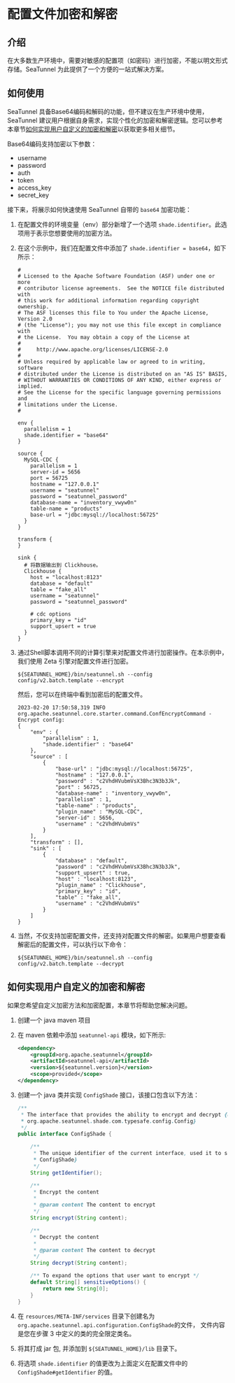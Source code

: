 # 配置文件加密和解密

## 介绍

在大多数生产环境中，需要对敏感的配置项（如密码）进行加密，不能以明文形式存储。SeaTunnel 为此提供了一个方便的一站式解决方案。

## 如何使用

SeaTunnel 具备Base64编码和解码的功能，但不建议在生产环境中使用，SeaTunnel 建议用户根据自身需求，实现个性化的加密和解密逻辑。您可以参考本章节[如何实现用户自定义的加密和解密](#如何实现用户自定义的加密和解密)以获取更多相关细节。

Base64编码支持加密以下参数：
- username
- password
- auth
- token
- access_key
- secret_key

接下来，将展示如何快速使用 SeaTunnel 自带的 `base64` 加密功能：

1. 在配置文件的环境变量（env）部分新增了一个选项 `shade.identifier`。此选项用于表示您想要使用的加密方法。
2. 在这个示例中，我们在配置文件中添加了 `shade.identifier = base64`，如下所示：

   ```hocon
   #
   # Licensed to the Apache Software Foundation (ASF) under one or more
   # contributor license agreements.  See the NOTICE file distributed with
   # this work for additional information regarding copyright ownership.
   # The ASF licenses this file to You under the Apache License, Version 2.0
   # (the "License"); you may not use this file except in compliance with
   # the License.  You may obtain a copy of the License at
   #
   #     http://www.apache.org/licenses/LICENSE-2.0
   #
   # Unless required by applicable law or agreed to in writing, software
   # distributed under the License is distributed on an "AS IS" BASIS,
   # WITHOUT WARRANTIES OR CONDITIONS OF ANY KIND, either express or implied.
   # See the License for the specific language governing permissions and
   # limitations under the License.
   #

   env {
     parallelism = 1
     shade.identifier = "base64"
   }

   source {
     MySQL-CDC {
       parallelism = 1
       server-id = 5656
       port = 56725
       hostname = "127.0.0.1"
       username = "seatunnel"
       password = "seatunnel_password"
       database-name = "inventory_vwyw0n"
       table-name = "products"
       base-url = "jdbc:mysql://localhost:56725"
     }
   }

   transform {
   }

   sink {
     # 将数据输出到 Clickhouse。
     Clickhouse {
       host = "localhost:8123"
       database = "default"
       table = "fake_all"
       username = "seatunnel"
       password = "seatunnel_password"

       # cdc options
       primary_key = "id"
       support_upsert = true
     }
   }
   ```
3. 通过Shell脚本调用不同的计算引擎来对配置文件进行加密操作。在本示例中，我们使用 Zeta 引擎对配置文件进行加密。

   ```shell
   ${SEATUNNEL_HOME}/bin/seatunnel.sh --config config/v2.batch.template --encrypt
   ```

   然后，您可以在终端中看到加密后的配置文件。

   ```log
   2023-02-20 17:50:58,319 INFO  org.apache.seatunnel.core.starter.command.ConfEncryptCommand - Encrypt config: 
   {
       "env" : {
           "parallelism" : 1,
           "shade.identifier" : "base64"
       },
       "source" : [
           {
               "base-url" : "jdbc:mysql://localhost:56725",
               "hostname" : "127.0.0.1",
               "password" : "c2VhdHVubmVsX3Bhc3N3b3Jk",
               "port" : 56725,
               "database-name" : "inventory_vwyw0n",
               "parallelism" : 1,
               "table-name" : "products",
               "plugin_name" : "MySQL-CDC",
               "server-id" : 5656,
               "username" : "c2VhdHVubmVs"
           }
       ],
       "transform" : [],
       "sink" : [
           {
               "database" : "default",
               "password" : "c2VhdHVubmVsX3Bhc3N3b3Jk",
               "support_upsert" : true,
               "host" : "localhost:8123",
               "plugin_name" : "Clickhouse",
               "primary_key" : "id",
               "table" : "fake_all",
               "username" : "c2VhdHVubmVs"
           }
       ]
   }
   ```
4. 当然，不仅支持加密配置文件，还支持对配置文件的解密。如果用户想要查看解密后的配置文件，可以执行以下命令：

   ```shell
   ${SEATUNNEL_HOME}/bin/seatunnel.sh --config config/v2.batch.template --decrypt
   ```

## 如何实现用户自定义的加密和解密

如果您希望自定义加密方法和加密配置，本章节将帮助您解决问题。

1. 创建一个 java maven 项目

2. 在 maven 依赖中添加 `seatunnel-api` 模块，如下所示:

   ```xml
   <dependency>
       <groupId>org.apache.seatunnel</groupId>
       <artifactId>seatunnel-api</artifactId>
       <version>${seatunnel.version}</version>
       <scope>provided</scope>
   </dependency>
   ```
3. 创建一个 java 类并实现 `ConfigShade` 接口，该接口包含以下方法：

   ```java
   /**
    * The interface that provides the ability to encrypt and decrypt {@link
    * org.apache.seatunnel.shade.com.typesafe.config.Config}
    */
   public interface ConfigShade {

       /**
        * The unique identifier of the current interface, used it to select the correct {@link
        * ConfigShade}
        */
       String getIdentifier();

       /**
        * Encrypt the content
        *
        * @param content The content to encrypt
        */
       String encrypt(String content);

       /**
        * Decrypt the content
        *
        * @param content The content to decrypt
        */
       String decrypt(String content);

       /** To expand the options that user want to encrypt */
       default String[] sensitiveOptions() {
           return new String[0];
       }
   }
   ```
4. 在 `resources/META-INF/services` 目录下创建名为 `org.apache.seatunnel.api.configuration.ConfigShade`的文件， 文件内容是您在步骤 3 中定义的类的完全限定类名。
5. 将其打成 jar 包, 并添加到 `${SEATUNNEL_HOME}/lib` 目录下。
6. 将选项 `shade.identifier` 的值更改为上面定义在配置文件中的 `ConfigShade#getIdentifier` 的值。

